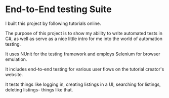 # End-to-End testing Suite
I built this project by following tutorials online. 

The purpose of this project is to show my ability to write automated tests in C#, as well as serve as a nice little intro for me into the world of automation testing. 

It uses NUnit for the testing framework and employs Selenium for browser emulation.

It includes end-to-end testing for various user flows on the tutorial creator's website. 

It tests things like logging in, creating listings in a UI, searching for listings, deleting listings- things like that.
